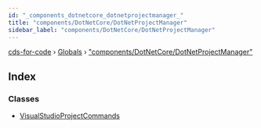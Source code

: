 ```yaml
---
id: "_components_dotnetcore_dotnetprojectmanager_"
title: "components/DotNetCore/DotNetProjectManager"
sidebar_label: "components/DotNetCore/DotNetProjectManager"
---
```


[cds-for-code](../index.md) › [Globals](../globals.md) › ["components/DotNetCore/DotNetProjectManager"](_components_dotnetcore_dotnetprojectmanager_.md)

## Index

### Classes

* [VisualStudioProjectCommands](../classes/_components_dotnetcore_dotnetprojectmanager_.visualstudioprojectcommands.md)
